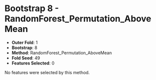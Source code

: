 # Bootstrap 8 - RandomForest_Permutation_AboveMean

- **Outer Fold**: 1
- **Bootstrap**: 8
- **Method**: RandomForest_Permutation_AboveMean
- **Fold Seed**: 49
- **Features Selected**: 0

No features were selected by this method.
